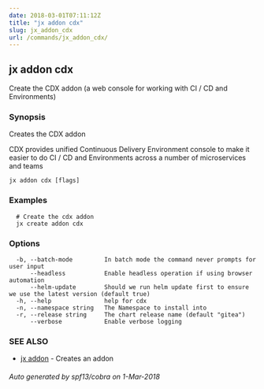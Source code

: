 ```yaml
---
date: 2018-03-01T07:11:12Z
title: "jx addon cdx"
slug: jx_addon_cdx
url: /commands/jx_addon_cdx/
---
```

## jx addon cdx

Create the CDX addon (a web console for working with CI / CD and Environments)

### Synopsis

Creates the CDX addon 

CDX provides unified Continuous Delivery Environment console to make it easier to do CI / CD and Environments across a number of microservices and teams

```
jx addon cdx [flags]
```

### Examples

```
  # Create the cdx addon
  jx create addon cdx
```

### Options

```
  -b, --batch-mode         In batch mode the command never prompts for user input
      --headless           Enable headless operation if using browser automation
      --helm-update        Should we run helm update first to ensure we use the latest version (default true)
  -h, --help               help for cdx
  -n, --namespace string   The Namespace to install into
  -r, --release string     The chart release name (default "gitea")
      --verbose            Enable verbose logging
```

### SEE ALSO

* [jx addon](/commands/jx_addon/)	 - Creates an addon

###### Auto generated by spf13/cobra on 1-Mar-2018

